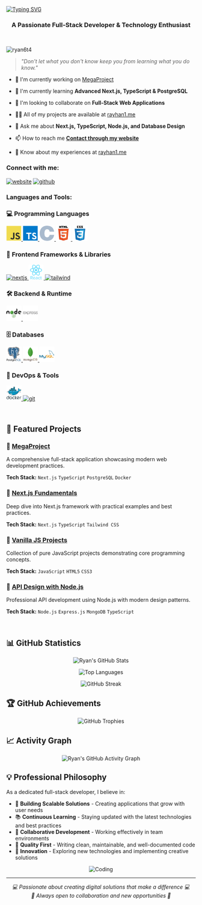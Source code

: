 [![Typing SVG](https://readme-typing-svg.herokuapp.com?lines=Hi+👋%2C+I'm+Ryan)](https://git.io/typing-svg)

<h3 align="center">A Passionate Full-Stack Developer & Technology Enthusiast</h3>
<br>

<p align="left"> <img src="https://komarev.com/ghpvc/?username=ryan6t4&label=Profile%20views&color=0e75b6&style=flat" alt="ryan6t4" /> </p>

> *"Don't let what you don't know keep you from learning what you do know."*

- 🔭 I'm currently working on [MegaProject](https://github.com/ryan6t4/megaproject)

- 🌱 I'm currently learning **Advanced Next.js, TypeScript & PostgreSQL**

- 👯 I'm looking to collaborate on **Full-Stack Web Applications**

- 👨‍💻 All of my projects are available at [rayhan1.me](https://rayhan1.me)

- 💬 Ask me about **Next.js, TypeScript, Node.js, and Database Design**

- 📫 How to reach me **[Contact through my website](https://rayhan1.me)**

- 📄 Know about my experiences at [rayhan1.me](https://rayhan1.me)

<h3 align="left">Connect with me:</h3>
<p align="left">
<a href="https://rayhan1.me" target="blank"><img align="center" src="https://raw.githubusercontent.com/rahuldkjain/github-profile-readme-generator/master/src/images/icons/Social/rss.svg" alt="website" height="30" width="40" /></a>
<a href="https://github.com/ryan6t4" target="blank"><img align="center" src="https://raw.githubusercontent.com/rahuldkjain/github-profile-readme-generator/master/src/images/icons/Social/github.svg" alt="github" height="30" width="40" /></a>
</p>

<h3 align="left">Languages and Tools:</h3>

### 💻 **Programming Languages**
<p align="left">
<a href="https://developer.mozilla.org/en-US/docs/Web/JavaScript" target="_blank" rel="noreferrer"> <img src="https://raw.githubusercontent.com/devicons/devicon/master/icons/javascript/javascript-original.svg" alt="javascript" width="40" height="40"/> </a>
<a href="https://www.typescriptlang.org/" target="_blank" rel="noreferrer"> <img src="https://raw.githubusercontent.com/devicons/devicon/master/icons/typescript/typescript-original.svg" alt="typescript" width="40" height="40"/> </a>
<a href="https://www.cprogramming.com/" target="_blank" rel="noreferrer"> <img src="https://raw.githubusercontent.com/devicons/devicon/master/icons/c/c-original.svg" alt="c" width="40" height="40"/> </a>
<a href="https://www.w3.org/html/" target="_blank" rel="noreferrer"> <img src="https://raw.githubusercontent.com/devicons/devicon/master/icons/html5/html5-original-wordmark.svg" alt="html5" width="40" height="40"/> </a>
<a href="https://www.w3schools.com/css/" target="_blank" rel="noreferrer"> <img src="https://raw.githubusercontent.com/devicons/devicon/master/icons/css3/css3-original-wordmark.svg" alt="css3" width="40" height="40"/> </a>
</p>

### 🚀 **Frontend Frameworks & Libraries**
<p align="left">
<a href="https://nextjs.org/" target="_blank" rel="noreferrer"> <img src="https://cdn.worldvectorlogo.com/logos/nextjs-2.svg" alt="nextjs" width="40" height="40"/> </a>
<a href="https://reactjs.org/" target="_blank" rel="noreferrer"> <img src="https://raw.githubusercontent.com/devicons/devicon/master/icons/react/react-original-wordmark.svg" alt="react" width="40" height="40"/> </a>
<a href="https://tailwindcss.com/" target="_blank" rel="noreferrer"> <img src="https://www.vectorlogo.zone/logos/tailwindcss/tailwindcss-icon.svg" alt="tailwind" width="40" height="40"/> </a>
</p>

### 🛠️ **Backend & Runtime**
<p align="left">
<a href="https://nodejs.org" target="_blank" rel="noreferrer"> <img src="https://raw.githubusercontent.com/devicons/devicon/master/icons/nodejs/nodejs-original-wordmark.svg" alt="nodejs" width="40" height="40"/> </a>
<a href="https://expressjs.com" target="_blank" rel="noreferrer"> <img src="https://raw.githubusercontent.com/devicons/devicon/master/icons/express/express-original-wordmark.svg" alt="express" width="40" height="40"/> </a>
</p>

### 🗄️ **Databases**
<p align="left">
<a href="https://www.postgresql.org" target="_blank" rel="noreferrer"> <img src="https://raw.githubusercontent.com/devicons/devicon/master/icons/postgresql/postgresql-original-wordmark.svg" alt="postgresql" width="40" height="40"/> </a>
<a href="https://www.mongodb.com/" target="_blank" rel="noreferrer"> <img src="https://raw.githubusercontent.com/devicons/devicon/master/icons/mongodb/mongodb-original-wordmark.svg" alt="mongodb" width="40" height="40"/> </a>
<a href="https://www.mysql.com/" target="_blank" rel="noreferrer"> <img src="https://raw.githubusercontent.com/devicons/devicon/master/icons/mysql/mysql-original-wordmark.svg" alt="mysql" width="40" height="40"/> </a>
</p>

### 🐳 **DevOps & Tools**
<p align="left">
<a href="https://www.docker.com/" target="_blank" rel="noreferrer"> <img src="https://raw.githubusercontent.com/devicons/devicon/master/icons/docker/docker-original-wordmark.svg" alt="docker" width="40" height="40"/> </a>
<a href="https://git-scm.com/" target="_blank" rel="noreferrer"> <img src="https://www.vectorlogo.zone/logos/git-scm/git-scm-icon.svg" alt="git" width="40" height="40"/> </a>
</p>

<br>

## 🚀 Featured Projects

### 🌟 [MegaProject](https://github.com/ryan6t4/megaproject)
A comprehensive full-stack application showcasing modern web development practices.

**Tech Stack:** `Next.js` `TypeScript` `PostgreSQL` `Docker`

### 🌟 [Next.js Fundamentals](https://github.com/ryan6t4/next.js-fundamentals)
Deep dive into Next.js framework with practical examples and best practices.

**Tech Stack:** `Next.js` `TypeScript` `Tailwind CSS`

### 🌟 [Vanilla JS Projects](https://github.com/ryan6t4/vanilla-js-projects)
Collection of pure JavaScript projects demonstrating core programming concepts.

**Tech Stack:** `JavaScript` `HTML5` `CSS3`

### 🌟 [API Design with Node.js](https://github.com/ryan6t4/api-design-nodejs-v5)
Professional API development using Node.js with modern design patterns.

**Tech Stack:** `Node.js` `Express.js` `MongoDB` `TypeScript`

<br>

## 📊 GitHub Statistics

<p align="center">
  <img src="https://github-readme-stats.vercel.app/api?username=ryan6t4&show_icons=true&theme=onedark&count_private=true" alt="Ryan's GitHub Stats"/>
</p>

<p align="center">
  <img src="https://github-readme-stats.vercel.app/api/top-langs/?username=ryan6t4&layout=compact&theme=onedark" alt="Top Languages"/>
</p>

<p align="center">
  <img src="https://github-readme-streak-stats.herokuapp.com/?user=ryan6t4&theme=onedark" alt="GitHub Streak"/>
</p>

## 🏆 GitHub Achievements

<p align="center">
  <img src="https://github-profile-trophy.vercel.app/?username=ryan6t4&theme=onedark&no-frame=true&no-bg=false&margin-w=4&row=2&column=3" alt="GitHub Trophies"/>
</p>

## 📈 Activity Graph

<p align="center">
  <img src="https://github-readme-activity-graph.vercel.app/graph?username=ryan6t4&theme=react-dark&bg_color=20232a&hide_border=true" alt="Ryan's GitHub Activity Graph"/>
</p>

## 💡 Professional Philosophy

As a dedicated full-stack developer, I believe in:

- 🔧 **Building Scalable Solutions** - Creating applications that grow with user needs
- 📚 **Continuous Learning** - Staying updated with the latest technologies and best practices
- 🤝 **Collaborative Development** - Working effectively in team environments
- 🎯 **Quality First** - Writing clean, maintainable, and well-documented code
- 🚀 **Innovation** - Exploring new technologies and implementing creative solutions

<p align="center">
  <img src="https://media.giphy.com/media/M9gbBd9nbDrOTu1Mqx/giphy.gif" alt="Coding" width="400"/>
</p>

---

<p align="center">
  <i>💻 Passionate about creating digital solutions that make a difference 💻</i><br>
  <i>🌟 Always open to collaboration and new opportunities 🌟</i>
</p>
